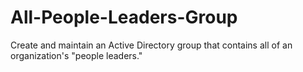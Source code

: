 # All-People-Leaders-Group
Create and maintain an Active Directory group that contains all of an organization's "people leaders."
